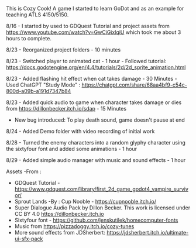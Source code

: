 This is Cozy Cook! A game I started to learn GoDot and as an example for teaching ATLS 4150/5150.

8/16 - I started by used to GDQuest Tutorial and project assets from https://www.youtube.com/watch?v=GwCiGixlqiU which took me about 3 hours to complete.

8/23 - Reorganized project folders - 10 minutes

8/23 - Switched player to animated cat - 1 hour - Followed tutorial: https://docs.godotengine.org/en/4.4/tutorials/2d/2d_sprite_animation.html

8/23 - Added flashing hit effect when cat takes damage - 30 Minutes - Used ChatGPT "Study Mode" : https://chatgpt.com/share/68aa4bf9-c54c-800d-a09b-a191d7347b84

8/23 - Added quick audio to game when character takes damage or dies from https://dillonbecker.itch.io/sdap - 15 Minutes
 - New bug introduced: To play death sound, game doesn't pause at end

8/24 - Added Demo folder with video recording of initial work

8/28 - Turned the enemy characters into a random glyphy character using the sixtyfour font and added some animations - 1 hour

8/29 - Added simple audio manager with music and sound effects - 1 hour


Assets -From : 
- GDQuest Tutorial - https://www.gdquest.com/library/first_2d_game_godot4_vampire_survivor/
- Sprout Lands -By : Cup Nooble - https://cupnooble.itch.io/
- Super Dialogue Audio Pack by Dillon Becker. This work is licensed under CC BY 4.0 https://dillonbecker.itch.io
- Sixtyfour font - https://github.com/jenskutilek/homecomputer-fonts
- Music from https://pizzadoggy.itch.io/cozy-tunes
- More sound effects from JDSherbert: https://jdsherbert.itch.io/ultimate-ui-sfx-pack
